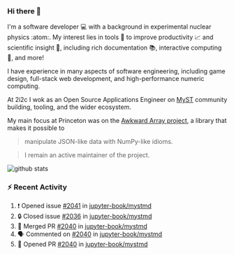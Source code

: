 ### Hi there 👋 

I'm a software developer 💻 with a background in experimental nuclear physics :atom:. My interest lies in tools :wrench: to improve productivity :chart_with_upwards_trend: and scientific insight :telescope:, including rich documentation 📚, interactive computing 🧮, and more! 

I have experience in many aspects of software engineering, including game design, full-stack web development, and high-performance numeric computing. 

At 2i2c I wok as an Open Source Applications Engineer on [MyST](https://github.com/jupyter-book/mystmd) community building, tooling, and the wider ecosystem. 

My main focus at Princeton was on the [Awkward Array project](awkward-array.org/), a library that makes it possible to 
> manipulate JSON-like data with NumPy-like idioms.

> I remain an active maintainer of the project. 

![github stats](https://github-readme-stats.vercel.app/api?username=agoose77&show_icons=true&hide_rank=true&hide_title=true&bg_color=30,e76445,904e95&text_color=efe3ec&icon_color=efe3ec)
<!--
**agoose77/agoose77** is a ✨ _special_ ✨ repository because its `README.md` (this file) appears on your GitHub profile.

Here are some ideas to get you started:

- 🔭 I’m currently working on ...
- 🌱 I’m currently learning ...
- 👯 I’m looking to collaborate on ...
- 🤔 I’m looking for help with ...
- 💬 Ask me about ...
- 📫 How to reach me: ...
- 😄 Pronouns: ...
- ⚡ Fun fact: ...
-->

### :zap: Recent Activity

<!--START_SECTION:activity-->
1. ❗ Opened issue [#2041](https://github.com/jupyter-book/mystmd/issues/2041) in [jupyter-book/mystmd](https://github.com/jupyter-book/mystmd)
2. 🔒 Closed issue [#2036](https://github.com/jupyter-book/mystmd/issues/2036) in [jupyter-book/mystmd](https://github.com/jupyter-book/mystmd)
3. 🎉 Merged PR [#2040](https://github.com/jupyter-book/mystmd/pull/2040) in [jupyter-book/mystmd](https://github.com/jupyter-book/mystmd)
4. 🗣 Commented on [#2040](https://github.com/jupyter-book/mystmd/pull/2040#issuecomment-2893871365) in [jupyter-book/mystmd](https://github.com/jupyter-book/mystmd)
5. 💪 Opened PR [#2040](https://github.com/jupyter-book/mystmd/pull/2040) in [jupyter-book/mystmd](https://github.com/jupyter-book/mystmd)
<!--END_SECTION:activity-->
